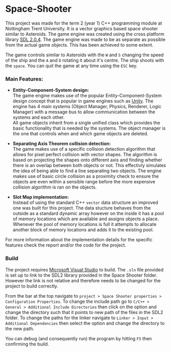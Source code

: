 # Space-Shooter

This project was made for the term 2 (year 1) C++ programming module at Nottingham Trent University. It is a vector graphics based space shooter similar to Asteroids. The game engine was created using the cross platform library [SDL 2.0.4](https://www.libsdl.org/). The game engine was made to be as separate as possible from the actual game objects. This has been achieved to some extent.

The game controls similar to Asteroids with the `W` and `S` changing the speed of the ship and the `A` and `D` rotating it about it's centre. The ship shoots with the `space`. You can quit the game at any time using the `ESC` key.

### Main Features:

* **Entity-Component-System design:**  
The game engine makes use of the popular Entity-Component-System design concept that is popular in game engines such as [Unity](https://unity3d.com/). The engine has 4 main systems (Object Manager, Physics, Renderer, Logic Manager) with a message bus to allow communication between the systems and each other.  
All game objects inherit from a single unified class which provides the basic functionality that is needed by the systems. The object manager is the one that controls when and which game objects are deleted.

* **Separating Axis Theorem collision detection:**  
The game makes use of a specific collision detection algorithm that allows for pixel perfect collision with vector shapes. The algorithm is based on projecting the shapes onto different axis and finding whether there is an overlap between both objects or not. This effectivly simulates the idea of being able to find a line separating two objects. The engine makes use of basic circle collision as a proximity check to ensure the objects are even within a sensible range before the more expensive collision algorithm is ran on the objects.

* **Slot Map implementation:**  
Instead of using the standard C++ `vector` data structure an improved one was built for this project. The data stucture behaves from the outside as a standard dynamic array however on the inside it has a pool of memory locations which are available and assigns objects a place. Whenever the pool of memory locations is full it attempts to allocate another block of memory locations and adds it to the existing pool.

For more information about the implementation details for the specific features check the report and/or the code for the project.

### Build

The project requires [Microsoft Visual Studio](https://www.visualstudio.com/) to build. The `.sln` file provided is set up to link to the SDL2 library provided in the Space Shooter folder. However the link is not relative and therefore needs to be changed for the project to build correctly.

From the bar at the top navigate to `project > Space Shooter properties > Configuration Properties`. To change the include path go to `C/C++ > General > Additional Include Directories` then click on the option and change the directory such that it points to new path of the files in the SDL2 folder. To change the paths for the linker navigate to `Linker > Input > Additional Dependencies` then select the option and change the directory to the new path.

You can debug (and consequently run) the program by hitting `F5` then confirming the build.
